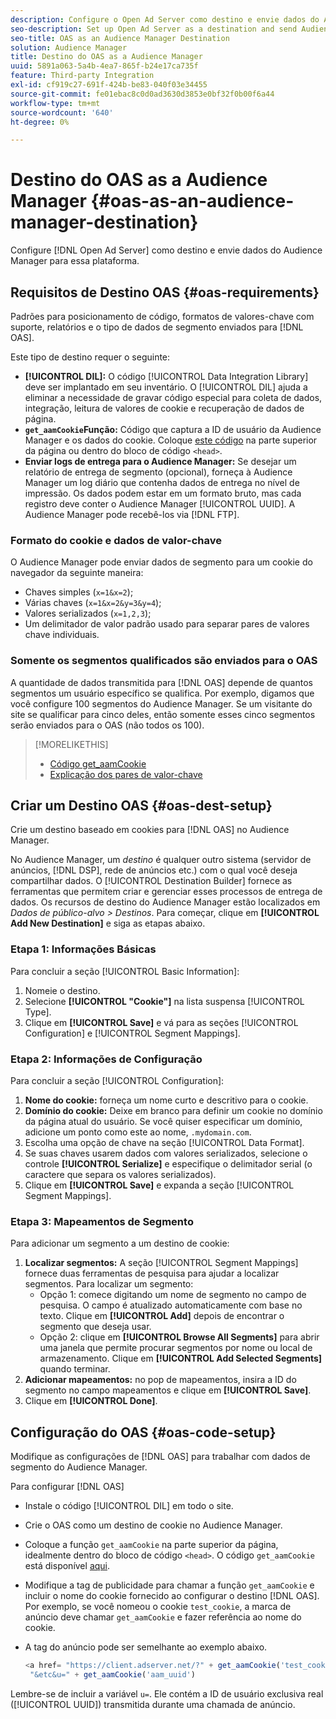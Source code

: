 ```yaml
---
description: Configure o Open Ad Server como destino e envie dados do Audience Manager para essa plataforma.
seo-description: Set up Open Ad Server as a destination and send Audience Manager data to that platform.
seo-title: OAS as an Audience Manager Destination
solution: Audience Manager
title: Destino do OAS as a Audience Manager
uuid: 5891a063-5a4b-4ea7-865f-b24e17ca735f
feature: Third-party Integration
exl-id: cf919c27-691f-424b-be83-040f03e34455
source-git-commit: fe01ebac8c0d0ad3630d3853e0bf32f0b00f6a44
workflow-type: tm+mt
source-wordcount: '640'
ht-degree: 0%

---
```


# Destino do OAS as a Audience Manager {#oas-as-an-audience-manager-destination}

Configure [!DNL Open Ad Server] como destino e envie dados do Audience Manager para essa plataforma.

## Requisitos de Destino OAS {#oas-requirements}

Padrões para posicionamento de código, formatos de valores-chave com suporte, relatórios e o tipo de dados de segmento enviados para [!DNL OAS].

<!-- aam-oas-requirements.xml -->

Este tipo de destino requer o seguinte:

* **[!UICONTROL DIL]:** O código [!UICONTROL Data Integration Library] deve ser implantado em seu inventário. O [!UICONTROL DIL] ajuda a eliminar a necessidade de gravar código especial para coleta de dados, integração, leitura de valores de cookie e recuperação de dados de página.
* **`get_aamCookie`Função:** Código que captura a ID de usuário da Audience Manager e os dados do cookie. Coloque [este código](../../features/destinations/get-aam-cookie-code.md) na parte superior da página ou dentro do bloco de código `<head>`.
* **Enviar logs de entrega para o Audience Manager:** Se desejar um relatório de entrega de segmento (opcional), forneça à Audience Manager um log diário que contenha dados de entrega no nível de impressão. Os dados podem estar em um formato bruto, mas cada registro deve conter o Audience Manager [!UICONTROL UUID]. A Audience Manager pode recebê-los via [!DNL FTP].

### Formato do cookie e dados de valor-chave

O Audience Manager pode enviar dados de segmento para um cookie do navegador da seguinte maneira:

* Chaves simples (`x=1&x=2`);
* Várias chaves (`x=1&x=2&y=3&y=4`);
* Valores serializados (`x=1,2,3`);
* Um delimitador de valor padrão usado para separar pares de valores chave individuais.

### Somente os segmentos qualificados são enviados para o OAS

A quantidade de dados transmitida para [!DNL OAS] depende de quantos segmentos um usuário específico se qualifica. Por exemplo, digamos que você configure 100 segmentos do Audience Manager. Se um visitante do site se qualificar para cinco deles, então somente esses cinco segmentos serão enviados para o OAS (não todos os 100).

>[!MORELIKETHIS]
>
>* [Código get_aamCookie](../../features/destinations/get-aam-cookie-code.md)
>* [Explicação dos pares de valor-chave](../../reference/key-value-pairs-explained.md)

## Criar um Destino OAS {#oas-dest-setup}

Crie um destino baseado em cookies para [!DNL OAS] no Audience Manager.

<!-- aam-oas-destination-setup.xml -->

No Audience Manager, um *destino* é qualquer outro sistema (servidor de anúncios, [!DNL DSP], rede de anúncios etc.) com o qual você deseja compartilhar dados. O [!UICONTROL Destination Builder] fornece as ferramentas que permitem criar e gerenciar esses processos de entrega de dados. Os recursos de destino do Audience Manager estão localizados em *Dados de público-alvo > Destinos*. Para começar, clique em **[!UICONTROL Add New Destination]** e siga as etapas abaixo.

### Etapa 1: Informações Básicas

Para concluir a seção [!UICONTROL Basic Information]:

1. Nomeie o destino.
1. Selecione **[!UICONTROL "Cookie"]** na lista suspensa [!UICONTROL Type].
1. Clique em **[!UICONTROL Save]** e vá para as seções [!UICONTROL Configuration] e [!UICONTROL Segment Mappings].

### Etapa 2: Informações de Configuração

Para concluir a seção [!UICONTROL Configuration]:

1. **Nome do cookie:** forneça um nome curto e descritivo para o cookie.
1. **Domínio do cookie:** Deixe em branco para definir um cookie no domínio da página atual do usuário. Se você quiser especificar um domínio, adicione um ponto como este ao nome, `.mydomain.com`.
1. Escolha uma opção de chave na seção [!UICONTROL Data Format].
1. Se suas chaves usarem dados com valores serializados, selecione o controle **[!UICONTROL Serialize]** e especifique o delimitador serial (o caractere que separa os valores serializados).
1. Clique em **[!UICONTROL Save]** e expanda a seção [!UICONTROL Segment Mappings].

### Etapa 3: Mapeamentos de Segmento

Para adicionar um segmento a um destino de cookie:

1. **Localizar segmentos:** A seção [!UICONTROL Segment Mappings] fornece duas ferramentas de pesquisa para ajudar a localizar segmentos. Para localizar um segmento:
   * Opção 1: comece digitando um nome de segmento no campo de pesquisa. O campo é atualizado automaticamente com base no texto. Clique em **[!UICONTROL Add]** depois de encontrar o segmento que deseja usar.
   * Opção 2: clique em **[!UICONTROL Browse All Segments]** para abrir uma janela que permite procurar segmentos por nome ou local de armazenamento. Clique em **[!UICONTROL Add Selected Segments]** quando terminar.
1. **Adicionar mapeamentos:** no pop de mapeamentos, insira a ID do segmento no campo mapeamentos e clique em **[!UICONTROL Save]**.
1. Clique em **[!UICONTROL Done]**.

## Configuração do OAS {#oas-code-setup}

Modifique as configurações de [!DNL OAS] para trabalhar com dados de segmento do Audience Manager.

<!-- aam-oas-code.xml -->

Para configurar [!DNL OAS]

* Instale o código [!UICONTROL DIL] em todo o site.
* Crie o OAS como um destino de cookie no Audience Manager.
* Coloque a função `get_aamCookie` na parte superior da página, idealmente dentro do bloco de código `<head>`. O código `get_aamCookie` está disponível [aqui](../../features/destinations/get-aam-cookie-code.md).
* Modifique a tag de publicidade para chamar a função `get_aamCookie` e incluir o nome do cookie fornecido ao configurar o destino [!DNL OAS]. Por exemplo, se você nomeou o cookie `test_cookie`, a marca de anúncio deve chamar `get_aamCookie` e fazer referência ao nome do cookie.
* A tag do anúncio pode ser semelhante ao exemplo abaixo.

  ```js
  <a href= "https://client.adserver.net/?" + get_aamCookie('test_cookie') +
   "&etc&u=" + get_aamCookie('aam_uuid')
  ```

Lembre-se de incluir a variável `u=`. Ele contém a ID de usuário exclusiva real ([!UICONTROL UUID]) transmitida durante uma chamada de anúncio.
